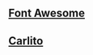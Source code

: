 ## [Font Awesome](fontawesome-free-5.10.1-web/LICENSE.txt)  

## [Carlito](google-crosextrafonts-carlito-20130920/LICENSE)